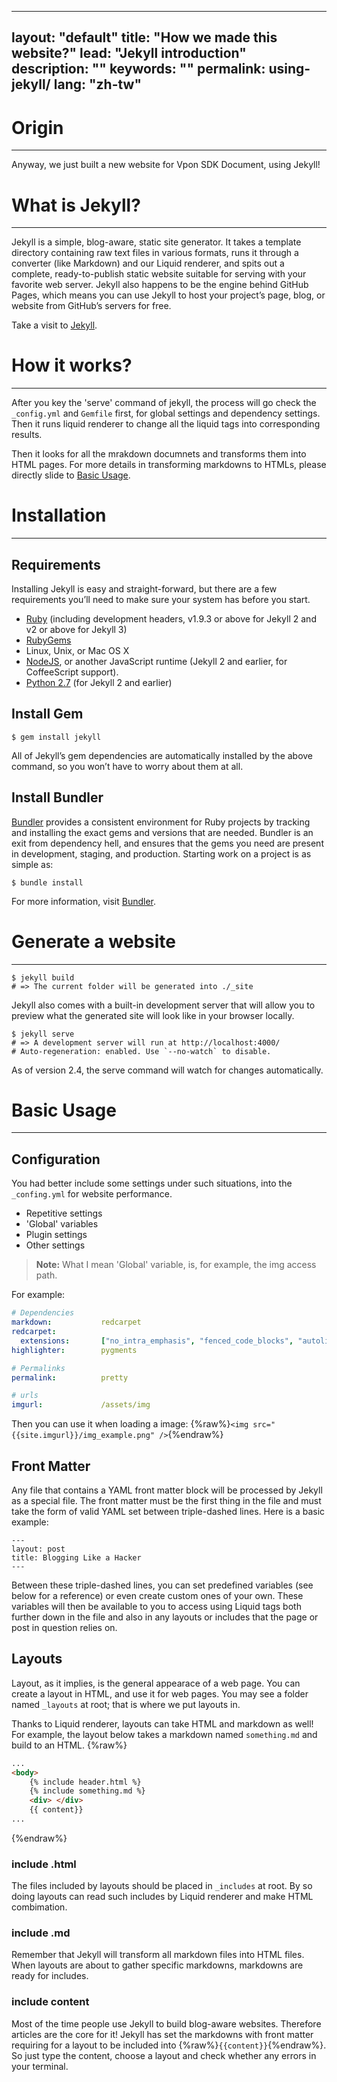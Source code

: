 <script type="text/javascript"> vat.js </script>
<div id="placement_id">   </div>
<script type="text/javascript">
  vat.addPlacement('');
  vat.load();
</script>




---
layout:         "default"
title:          "How we made this website?"
lead:           "Jekyll introduction"
description:    ""
keywords:       ""
permalink:      using-jekyll/
lang:           "zh-tw"
---

# Origin
---
Anyway, we just built a new website for Vpon SDK Document, using Jekyll!

# What is Jekyll?
---
Jekyll is a simple, blog-aware, static site generator. It takes a template directory containing raw text files in various formats, runs it through a converter (like Markdown) and our Liquid renderer, and spits out a complete, ready-to-publish static website suitable for serving with your favorite web server. Jekyll also happens to be the engine behind GitHub Pages, which means you can use Jekyll to host your project’s page, blog, or website from GitHub’s servers for free.

Take a visit to [Jekyll](www.jekyllrb.com).

# How it works?
---
After you key the 'serve' command of jekyll, the process will go check the `_config.yml` and `Gemfile` first, for global settings and dependency settings. Then it runs liquid renderer to change all the liquid tags into corresponding results.

Then it looks for all the mrakdown documnets and transforms them into HTML pages. For more details in transforming markdowns to HTMLs, please directly slide to [Basic Usage](#basic-usage).


# Installation
---
## Requirements
Installing Jekyll is easy and straight-forward, but there are a few requirements you’ll need to make sure your system has before you start.

* [Ruby](http://www.ruby-lang.org/en/downloads/) (including development headers, v1.9.3 or above for Jekyll 2 and v2 or above for Jekyll 3)
* [RubyGems](http://rubygems.org/pages/download)
* Linux, Unix, or Mac OS X
* [NodeJS](http://nodejs.org/), or another JavaScript runtime (Jekyll 2 and earlier, for CoffeeScript support).
* [Python 2.7](https://www.python.org/downloads/) (for Jekyll 2 and earlier)

## Install Gem

```
$ gem install jekyll
```
All of Jekyll’s gem dependencies are automatically installed by the above command, so you won’t have to worry about them at all.

## Install Bundler
[Bundler] provides a consistent environment for Ruby projects by tracking and installing the exact gems and versions that are needed.
Bundler is an exit from dependency hell, and ensures that the gems you need are present in development, staging, and production. Starting work on a project is as simple as:

```
$ bundle install
```
For more information, visit [Bundler].


# Generate a website
---

```
$ jekyll build
# => The current folder will be generated into ./_site
```

Jekyll also comes with a built-in development server that will allow you to preview what the generated site will look like in your browser locally.

```
$ jekyll serve
# => A development server will run at http://localhost:4000/
# Auto-regeneration: enabled. Use `--no-watch` to disable.
```
As of version 2.4, the serve command will watch for changes automatically.


# Basic Usage
---
## Configuration
You had better include some settings under such situations, into the `_confing.yml` for website performance.

* Repetitive settings
* 'Global' variables
* Plugin settings
* Other settings

> **Note:**
> What I mean 'Global' variable, is, for example, the img access path.

For example:

```yaml
# Dependencies
markdown:           redcarpet
redcarpet:
  extensions:       ["no_intra_emphasis", "fenced_code_blocks", "autolink", "tables", "with_toc_data"]
highlighter:        pygments

# Permalinks
permalink:          pretty

# urls
imgurl:             /assets/img
```
Then you can use it when loading a image:
{%raw%}`<img src="{{site.imgurl}}/img_example.png" />`{%endraw%}

## Front Matter
Any file that contains a YAML front matter block will be processed by Jekyll as a special file. The front matter must be the first thing in the file and must take the form of valid YAML set between triple-dashed lines. Here is a basic example:

```
---
layout: post
title: Blogging Like a Hacker
---
```

Between these triple-dashed lines, you can set predefined variables (see below for a reference) or even create custom ones of your own. These variables will then be available to you to access using Liquid tags both further down in the file and also in any layouts or includes that the page or post in question relies on.

## Layouts
Layout, as it implies, is the general appearace of a web page. You can create a layout in HTML, and use it for web pages. You may see a folder named `_layouts` at root; that is where we put layouts in.

Thanks to Liquid renderer, layouts can take HTML and markdown as well! For example, the layout below takes a markdown named `something.md` and build to an HTML.
{%raw%}
```html
...
<body>
    {% include header.html %}
    {% include something.md %}
    <div> </div>
    {{ content}}
...
```
{%endraw%}

### include .html
The files included by layouts should be placed in `_includes` at root. By so doing layouts can read such includes by Liquid renderer and make HTML combimation.

### include .md
  Remember that Jekyll will transform all markdown files into HTML files. When layouts are about to gather specific markdowns, markdowns are ready for includes.

### include content
Most of the time people use Jekyll to build blog-aware websites. Therefore articles are the core for it! Jekyll has set the markdowns with front matter requiring for a layout to be included into {%raw%}`{{content}}`{%endraw%}. So just type the content, choose a layout and check whether any errors in your terminal.



[Bundler]: http://bundler.io/
